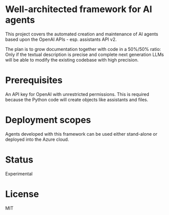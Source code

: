 # Well-architected framework for AI agents

This project covers the automated creation and maintenance of AI agents based upon the OpenAI APIs - esp. assistants API v2.

The plan is to grow documentation together with code in a 50%/50% ratio: Only if the textual description is precise and complete next generation LLMs will be able to modify the existing codebase with high precision.

# Prerequisites
An API key for OpenAI with unrestricted permissions. This is required because the Python code will create objects like assistants and files.

# Deployment scopes
Agents developed with this framework can be used either stand-alone or deployed into the Azure cloud.

# Status
Experimental

# License
MIT
